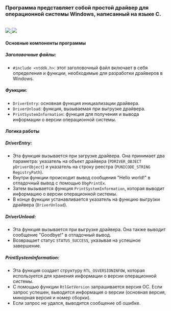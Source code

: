 ### Программа представляет собой простой драйвер для операционной системы Windows, написанный на языке C.

</br>
<div>
    <a href="README.md">
        <img src="https://img.shields.io/badge/README-RU-blue?color=44944a&labelColor=1C2325&style=for-the-badge">
    </a>
    <a href="README.en.md">
        <img src="https://img.shields.io/badge/README-ENG-blue?color=006400&labelColor=006400&style=for-the-badge">
    </a>
</div>

#### Основные компоненты программы

##### Заголовочные файлы:
- `#include <ntddk.h>`: этот заголовочный файл включает в себя определения и функции, необходимые для разработки драйверов в Windows.

##### Функции:
- `DriverEntry`: основная функция инициализации драйвера.
- `DriverUnload`: функция, вызываемая при выгрузке драйвера.
- `PrintSystemInformation`: функция для получения и вывода информации о версии операционной системы.

#### Логика работы

##### DriverEntry:
- Эта функция вызывается при загрузке драйвера. Она принимает два параметра: указатель на объект драйвера (`PDRIVER_OBJECT pDriverObject`) и указатель на строку реестра (`PUNICODE_STRING RegistryPath`).
- Внутри функции происходит вывод сообщения "Hello world!" в отладочный вывод с помощью `DbgPrintEx`.
- Затем вызывается функция `PrintSystemInformation`, которая выводит информацию о версии операционной системы.
- В конце функции устанавливается указатель на функцию выгрузки драйвера (`DriverUnload`).

##### DriverUnload:
- Эта функция вызывается при выгрузке драйвера. Она также выводит сообщение "Goodbye!" в отладочный вывод.
- Возвращает статус `STATUS_SUCCESS`, указывая на успешное завершение.

##### PrintSystemInformation:
- Эта функция создает структуру `RTL_OSVERSIONINFOW`, которая используется для хранения информации о версии операционной системы.
- С помощью функции `RtlGetVersion` запрашивается версия ОС. Если запрос успешен, выводится информация о версии (основная версия, минорная версия и номер сборки).
- Если запрос не удался, выводится сообщение об ошибке.


